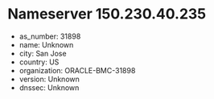 # Nameserver 150.230.40.235

* as_number: 31898
* name: Unknown
* city: San Jose
* country: US
* organization: ORACLE-BMC-31898
* version: Unknown
* dnssec: Unknown
